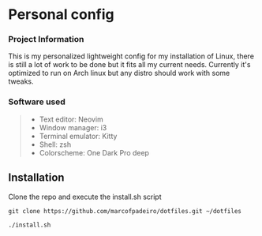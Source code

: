 # Personal config

### Project Information
This is my personalized lightweight config for my installation of Linux, 
there is still a lot of work to be done but it fits all my current needs.
Currently it's optimized to run on Arch linux but any distro should work with some tweaks.
### Software used
>- Text editor: Neovim
>- Window manager: i3
>- Terminal emulator: Kitty
>- Shell: zsh
>- Colorscheme: One Dark Pro deep

## Installation 
Clone the repo and execute the install.sh script
```
git clone https://github.com/marcofpadeiro/dotfiles.git ~/dotfiles
```
```
./install.sh
```


